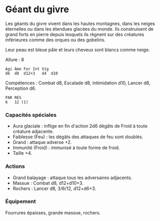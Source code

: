 # Géant du givre

Les géants du givre vivent dans les hautes montagnes, dans les neiges éternelles ou dans les étendues glacées du monde. Ils construisent de grand forts en pierre depuis lesquels ils règnent sur des créatures inférieures comme des orques ou des gobelins.

Leur peau est bleue pâle et leurs cheveux sont blancs comme neige.
 
Allure : 8

	Agi	Âme	For	Int	Vig
	d6	d8	d12+3	d4	d10

Compétences : Combat d8, Escalade d8, Intimidation d10, Lancer d8, Perception d6.

	PAR	RES
	6	12 (1)

### Capacités spéciales
- Aura glaciale : inflige en fin d'action 2d6 dégâts de Froid à toute créature adjacente.
- Faiblesse (Feu) : les dégâts des attaques de feu sont doublés.
- Grand : attaque adverse +2.
- Immunité (Froid) : immunisé à toute forme de froid.
- Taille +4.

### Actions
- Grand balayage : attaque tous les adversaires adjacents.
- Massue : Combat d8, d12+d10+3.
- Rochers : Lancer d8, 3/6/12, d12+d6+3.

### Équipement
Fourrures épaisses, grande massue, rochers.
